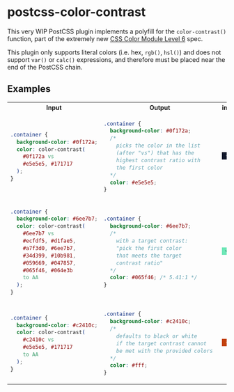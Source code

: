 # postcss-color-contrast

This very WIP PostCSS plugin implements a polyfill for the `color-contrast()` function, part of the extremely new [CSS Color Module Level 6](https://drafts.csswg.org/css-color-6) spec.

This plugin only supports literal colors (i.e. hex, `rgb()`, `hsl()`) and does not support `var()` or `calc()` expressions, and therefore must be placed near the end of the PostCSS chain.

## Examples

<table>
<tr><th>Input</th><th>Output</th><th>img</th></tr>
<tr>
<td>

```css
.container {
  background-color: #0f172a;
  color: color-contrast(
    #0f172a vs 
    #e5e5e5, #171717
  );
}
```

</td>
<td>

```css
.container {
  background-color: #0f172a;
  /*
    picks the color in the list 
    (after "vs") that has the
    highest contrast ratio with
    the first color
  */
  color: #e5e5e5;
}
```

</td>
<td>

![](./img/black.png)

</td>
</tr>
<tr>
<td>

```css
.container {
  background-color: #6ee7b7;
  color: color-contrast(
    #6ee7b7 vs 
    #ecfdf5, #d1fae5,
    #a7f3d0, #6ee7b7,
    #34d399, #10b981,
    #059669, #047857,
    #065f46, #064e3b 
    to AA
  );
}
```

</td>
<td>

```css
.container {
  background-color: #6ee7b7;
  /*
    with a target contrast:
    "pick the first color
    that meets the target 
    contrast ratio"
  */
  color: #065f46; /* 5.41:1 */
}
```

</td>
<td>

![](./img/green.png)

</td>
</tr>
<tr>
<td>

```css
.container {
  background-color: #c2410c;
  color: color-contrast(
    #c2410c vs 
    #e5e5e5, #171717 
    to AA
  );
}
```

</td>

<td>

```css
.container {
  background-color: #c2410c;
  /* 
    defaults to black or white 
    if the target contrast cannot 
    be met with the provided colors 
  */
  color: #fff;
}
```

</td>

<td>

![](./img/orange.png)

</td>
</tr>
